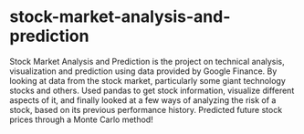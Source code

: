 # stock-market-analysis-and-prediction
Stock Market Analysis and Prediction is the project on technical analysis, visualization and prediction using data provided by Google Finance. By looking at data from the stock market, particularly some giant technology stocks and others. Used pandas to get stock information, visualize different aspects of it, and finally looked at a few ways of analyzing the risk of a stock, based on its previous performance history. Predicted future stock prices through a Monte Carlo method!
